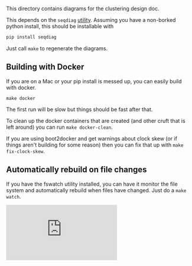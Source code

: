 This directory contains diagrams for the clustering design doc.

This depends on the `seqdiag` [utility](http://blockdiag.com/en/seqdiag/index.html).  Assuming you have a non-borked python install, this should be installable with

```bash
pip install seqdiag
```

Just call `make` to regenerate the diagrams.

## Building with Docker
If you are on a Mac or your pip install is messed up, you can easily build with docker.

```
make docker
```

The first run will be slow but things should be fast after that.

To clean up the docker containers that are created (and other cruft that is left around) you can run `make docker-clean`.

If you are using boot2docker and get warnings about clock skew (or if things aren't building for some reason) then you can fix that up with `make fix-clock-skew`.

## Automatically rebuild on file changes

If you have the fswatch utility installed, you can have it monitor the file system and automatically rebuild when files have changed.  Just do a `make watch`.

[![Analytics](https://kubernetes-site.appspot.com/UA-36037335-10/GitHub/docs/design/clustering/README.md?pixel)]()
